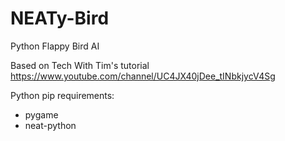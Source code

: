 # NEATy-Bird
Python Flappy Bird AI


Based on Tech With Tim's tutorial
https://www.youtube.com/channel/UC4JX40jDee_tINbkjycV4Sg

Python pip requirements: 
- pygame
- neat-python
